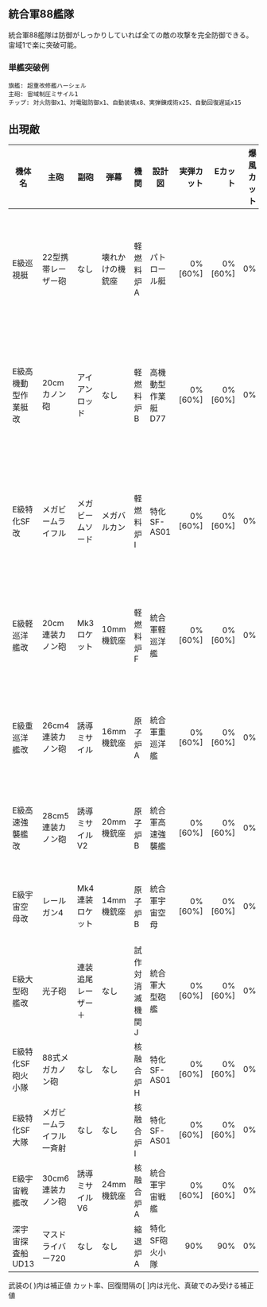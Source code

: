 ## 統合軍88艦隊

統合軍88艦隊は防御がしっかりしていれば全ての敵の攻撃を完全防御できる。
宙域1で楽に突破可能。

### 単艦突破例

```
旗艦: 超重改修艦ハーシェル
主砲: 宙域制圧ミサイル1
チップ: 対火防御x1、対電磁防御x1、自動装填x8、実弾錬成術x25、自動回復遅延x15
```

## 出現敵

<script src="assets/js/table-col-visible.js"></script>
<ul id="visible-list"></ul>

| 機体名              | 主砲                     | 副砲               | 弾幕             | 機関            | 設計図            | 実弾カット |  Eカット | 爆風カット | 回避率 | 爆風回避率 | 回復間隔   | 登場ステージ                      |
|---------------------|--------------------------|--------------------|------------------|-----------------|-------------------|-----------:|---------:|-----------:|-------:|-----------:|------------|-----------------------------------|
| E級巡視艇           | 22型携帯レーザー砲       | なし               | 壊れかけの機銃座 | 軽燃料炉A       | パトロール艇      |    0%[60%] |  0%[60%] |         0% |     0% |         0% | なし[30秒] | 1、2、3、4、5、6、7、8、9、10     |
| E級高機動型作業艇改 | 20cmカノン砲             | アイアンロッド     | なし             | 軽燃料炉B       | 高機動型作業艇D77 |    0%[60%] |  0%[60%] |         0% |     0% |         0% | なし[30秒] | 1ボス、2、3、4、5、6、7、8、9、10 |
| E級特化SF改         | メガビームライフル       | メガビームソード   | メガバルカン     | 軽燃料炉I       | 特化SF-AS01       |    0%[60%] |  0%[60%] |         0% |     0% |         0% | なし[30秒] | 2ボス、3、4、5、6、7、8、9、10    |
| E級軽巡洋艦改       | 20cm連装カノン砲         | Mk3ロケット        | 10mm機銃座       | 軽燃料炉F       | 統合軍軽巡洋艦    |    0%[60%] |  0%[60%] |         0% |     0% |         0% | なし[30秒] | 3ボス、4、5、6、7、8、9、10       |
| E級重巡洋艦改       | 26cm4連装カノン砲        | 誘導ミサイル       | 16mm機銃座       | 原子炉A         | 統合軍重巡洋艦    |    0%[60%] |  0%[60%] |         0% |     0% |         0% | なし[30秒] | 4ボス、5、6、7、8、9、10          |
| E級高速強襲艦改     | 28cm5連装カノン砲        | 誘導ミサイルV2     | 20mm機銃座       | 原子炉B         | 統合軍高速強襲艦  |    0%[60%] |  0%[60%] |         0% |     0% |         0% | なし[30秒] | 5ボス、6、7、8、9、10             |
| E級宇宙空母改       | レールガン4              | Mk4連装ロケット    | 14mm機銃座       | 原子炉B         | 統合軍宇宙空母    |    0%[60%] |  0%[60%] |         0% |     0% |         0% | なし[30秒] | 6ボス、7、8、9、10                |
| E級大型砲艦改       | 光子砲                   | 連装追尾レーザー＋ | なし             | 試作対消滅機関J | 統合軍大型砲艦    |    0%[60%] |  0%[60%] |         0% |     0% |         0% | なし[30秒] | 7ボス、8、9、10                   |
| E級特化SF砲火小隊   | 88式メガカノン砲         | なし               | なし             | 核融合炉H       | 特化SF-AS01       |    0%[60%] |  0%[60%] |         0% |     0% |         0% | なし[30秒] | 8ボス、9、10                      |
| E級特化SF大隊       | メガビームライフル一斉射 | なし               | なし             | 核融合炉I       | 特化SF-AS01       |    0%[60%] |  0%[60%] |         0% |     0% |         0% | なし[30秒] | 9ボス、10                         |
| E級宇宙戦艦改       | 30cm6連装カノン砲        | 誘導ミサイルV6     | 24mm機銃座       | 核融合炉A       | 統合軍宇宙戦艦    |    0%[60%] |  0%[60%] |         0% |     0% |         0% | なし[30秒] | 10                                |
| 深宇宙探査船UD13    | マスドライバー720        | なし               | なし             | 縮退炉A         | 特化SF砲火小隊    |        90% |      90% |         0% |     0% |         0% | なし       | 10ボス                            |

武装の( )内は補正値
カット率、回復間隔の[ ]内は光化、真破でのみ受ける補正値
